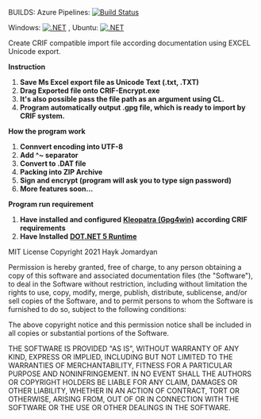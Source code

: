 BUILDS: 
Azure Pipelines: [![Build Status](https://jomardyan.visualstudio.com/jomardyan/_apis/build/status/jomardyan.CRIF-Encrypt?branchName=master)](https://jomardyan.visualstudio.com/jomardyan/_build/latest?definitionId=6&branchName=master) 

Windows: [![.NET](https://github.com/jomardyan/CRIF-Encrypt/actions/workflows/dotnetWindows.yml/badge.svg)](https://github.com/jomardyan/CRIF-Encrypt/actions/workflows/dotnetWindows.yml) , Ubuntu: [![.NET](https://github.com/jomardyan/CRIF-Encrypt/actions/workflows/dotnetUbuntu.yml/badge.svg)](https://github.com/jomardyan/CRIF-Encrypt/actions/workflows/dotnetUbuntu.yml)
 
Create CRIF compatible import file according documentation using EXCEL Unicode export.

**Instruction**

1. **Save Ms Excel export file as Unicode Text (.txt, .TXT)**
2. **Drag Exported file onto CRIF-Encrypt.exe**
  1. **It&#39;s also possible pass the file path as an argument using CL.**
3. **Program automatically output .gpg file, which is ready to import by CRIF system.**

**How the program work**

1. **Connvert encoding into UTF-8**
2. **Add ^~ separator**
3. **Convert to .DAT file**
4. **Packing into ZIP Archive**
5. **Sign and encrypt (program will ask you to type sign password)**
6. **More features soon...**

**Program run requirement**

1. **Have installed and configured** [**Kleopatra (Gpg4win)**](https://www.gpg4win.org/download.html) **according CRIF requirements**
2. **Have Installed** [**DOT.NET 5 Runtime**](https://dotnet.microsoft.com/download/dotnet/5.0/runtime)


MIT License
Copyright 2021 Hayk Jomardyan

Permission is hereby granted, free of charge, to any person obtaining a copy of this software and associated documentation files (the "Software"), to deal in the Software without restriction, including without limitation the rights to use, copy, modify, merge, publish, distribute, sublicense, and/or sell copies of the Software, and to permit persons to whom the Software is furnished to do so, subject to the following conditions:

The above copyright notice and this permission notice shall be included in all copies or substantial portions of the Software.

THE SOFTWARE IS PROVIDED "AS IS", WITHOUT WARRANTY OF ANY KIND, EXPRESS OR IMPLIED, INCLUDING BUT NOT LIMITED TO THE WARRANTIES OF MERCHANTABILITY, FITNESS FOR A PARTICULAR PURPOSE AND NONINFRINGEMENT. IN NO EVENT SHALL THE AUTHORS OR COPYRIGHT HOLDERS BE LIABLE FOR ANY CLAIM, DAMAGES OR OTHER LIABILITY, WHETHER IN AN ACTION OF CONTRACT, TORT OR OTHERWISE, ARISING FROM, OUT OF OR IN CONNECTION WITH THE SOFTWARE OR THE USE OR OTHER DEALINGS IN THE SOFTWARE.